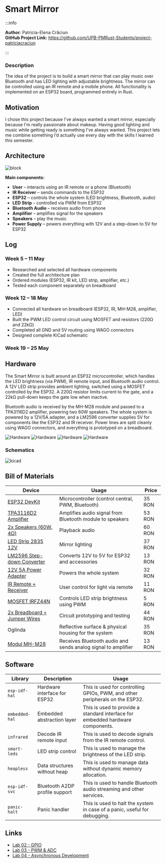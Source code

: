 # Smart Mirror

:::info

**Author**: Patricia-Elena Crăciun \
**GitHub Project Link:** https://github.com/UPB-PMRust-Students/proiect-patriciacraciun

:::

### Description

The idea of the project is to build a smart mirror that can play music over Bluetooth and has LED lighting with adjustable brightness. The mirror can be controlled using an IR remote and a mobile phone. All functionality is implemented on an ESP32 board, programmed entirely in Rust.

## Motivation

I chose this project because I've always wanted a smart mirror, especially because I'm really passionate about makeup. Having good lighting and music while getting ready is something I’ve always wanted. This project lets me combine something I’d actually use every day with the skills I learned this semester.

## Architecture

![block](./architecture.svg)

**Main components:**
- **User** – interacts using an IR remote or a phone (Bluetooth)
- **IR Receiver** – sends commands to the ESP32
- **ESP32** – controls the whole system (LED brightness, Bluetooth, audio)
- **LED Strip** – controlled via PWM from ESP32
- **Bluetooth Audio** – receives audio from phone
- **Amplifier** – amplifies signal for the speakers
- **Speakers** – play the music
- **Power Supply** – powers everything with 12V and a step-down to 5V for ESP32


## Log

### Week 5 – 11 May
- Researched and selected all hardware components
- Created the full architecture plan
- Ordered modules (ESP32, IR kit, LED strip, amplifier, etc.)
- Tested each component separately on breadboard

### Week 12 – 18 May
- Connected all hardware on breadboard (ESP32, IR, MH-M28, amplifier, LED)
- Built the PWM LED control circuit using MOSFET and resistors (220Ω and 22kΩ)
- Completed all GND and 5V routing using WAGO connectors
- Designed complete KiCad schematic

### Week 19 – 25 May


## Hardware

The Smart Mirror is built around an ESP32 microcontroller, which handles the LED brightness (via PWM), IR remote input, and Bluetooth audio control. A 12V LED strip provides ambient lighting, switched using a MOSFET controlled by the ESP32. A 220Ω resistor limits current to the gate, and a 22kΩ pull-down keeps the gate low when inactive.

Bluetooth audio is received by the MH-M28 module and passed to a TPA3116D2 amplifier, powering two 60W speakers. The whole system is powered by a 12V/5A adapter, and a LM2596 converter supplies 5V for components like the ESP32 and IR receiver. Power lines are split cleanly using WAGO connectors, and everything is prototyped on a breadboard.

![Hardware](./hardware1.jpg)
![Hardware](./hardware2.jpg)
![Hardware](./hardware3.jpg)
![Hardware](./hardware4.jpg)


### Schematics
![kicad](./schematic.svg)


## Bill of Materials

<!-- Fill out this table with all the hardware components that you might need.

The format is

| [Device](link://to/device) | This is used ... | [price](link://to/store) |



-->

| Device | Usage | Price |
|--------|--------|-------|
|[ESP32 DevKit](https://www.optimusdigital.ro/ro/placi-cu-bluetooth/4371-placa-de-dezvoltare-esp32-cu-wifi-i-bluetooth-42.html?search_query=Placa+de+Dezvoltare+ESP32+cu+WiFi+și+Bluetooth+4.2&results=8)| Microcontroller (control central, PWM, Bluetooth) | 35 RON |
|[TPA3116D2 Amplifier](https://www.optimusdigital.ro/ro/audio-amplificatoare-audio/8400-modul-amplificator-audio-tpa3116d2-2-x-50-w.html?search_query=0104110000055316&results=1)| Amplifies audio signal from Bluetooth module to speakers | 53 RON |
|[2x Speakers (60W, 4Ω)](https://www.emag.ro/difuzor-6-5-60w-4-8-ohmi-wf-cx601/pd/DXK6M23BM/)| Playback audio | 60 RON |
|[LED Strip 2835 12V](https://ardushop.ro/ro/electronica/302-rola-leduri-2835-smd-alb-rece-5m-120led-m-6427854003232.html?fbclid=IwZXh0bgNhZW0CMTAAYnJpZBExc0R1SjFVZzhWaXNaQjBtcAEevXM7TnZaVJs3LQRWX69XkjuWwAEKng6YS_Uj3TpZJPhU0tvWLA8aUbETKhk_aem_yTHRgAgcLwEvLEGkbdyftg) | Mirror lighting | 37 RON |
|[LM2596 Step-down Converter](https://www.optimusdigital.ro/ro/surse-coboratoare-reglabile/13130-modul-dc-dc-step-down-lm2596hvs.html?search_query=0104110000089281&results=1)| Converts 12V to 5V for ESP32 and accessories | 13 RON |
|[12V 5A Power Adapter](https://www.emag.ro/sursa-de-alimentare-profesionala-12v-5a-100-240v-50-60hz-valabil-si-pentru-internet-modem-mv5a12v/pd/DCZX48YBM/?ref=graph_profiled_similar_fallback_1_2&provider=rec&recid=rec_49_cff0c0a4224255d3ac2d5014a022128ed814a0b7cf67716a9ec4940aa9285fdf_1746290122&scenario_ID=49) | Powers the whole system | 32 RON |
|[IR Remote + Receiver](https://ardushop.ro/ro/comunicatie/2358-kit-ir-telecomanda-receptor-cablu-6427854032461.html) | User control for light via remote | 11 RON |
|[MOSFET IRFZ44N](https://www.optimusdigital.ro/ro/componente-electronice-tranzistoare/11869-tranzistor-mosfet-irfz34n.html?search_query=mosfet+irfz&results=1) | Controls LED strip brightness using PWM | 5 RON  |
|[2x Breadboard + Jumper Wires](https://www.optimusdigital.ro/ro/kituri/2222-kit-breadboard-hq-830-p.html?search_query=breadboard+830&results=14) | Circuit prototyping and testing | 44 RON |
| Oglinda | Reflective surface & physical housing for the system | 35 RON |
|[Modul MH-M28](https://www.optimusdigital.ro/ro/wireless-bluetooth/8124-modul-pentru-transmisie-audio-fara-fir-ble-stereo-mh-m28.html?search_query=0104110000052957&results=1) | Receives Bluetooth audio and sends analog signal to amplifier | 13 RON |


## Software

| Library | Description | Usage |
|---------|-------------|-------|
|`esp-idf-hal`| Hardware interface for ESP32 | This is used for controlling GPIOs, PWM, and other peripherals on the ESP32. |
|`embedded-hal`| Embedded abstraction layer | This is used to provide a standard interface for embedded hardware components. |
|`infrared`| Decode IR remote input | This is used to decode signals from the IR remote control.|
|`smart-leds`| LED strip control | This is used to manage the brightness of the LED strip. |
|`heapless`| Data structures without heap | This is used to manage data without dynamic memory allocation. |
|`esp-idf-svc`| Bluetooth A2DP profile support | This is used to handle Bluetooth audio streaming and other services. |
|`panic-halt`| Panic handler | This is used to halt the system in case of a panic, useful for debugging. |


## Links

<!-- Add a few links that inspired you and that you think you will use for your project -->

- [Lab 02 - GPIO](https://pmrust.pages.upb.ro/docs/acs_cc/lab/02)
- [Lab 03 - PWM & ADC](https://pmrust.pages.upb.ro/docs/acs_cc/lab/03)
- [Lab 04 - Asynchronous Development](https://pmrust.pages.upb.ro/docs/acs_cc/lab/04)


